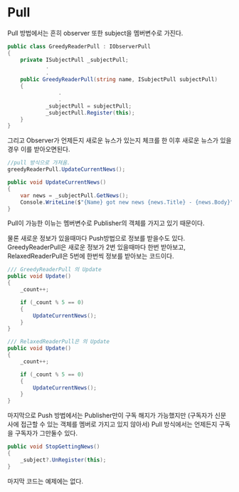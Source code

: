 # Pull
Pull 방법에서는 흔히 observer 또한 subject을 멤버변수로 가진다.
```csharp
public class GreedyReaderPull : IObserverPull
{
    private ISubjectPull _subjectPull;
			.
			.
	public GreedyReaderPull(string name, ISubjectPull subjectPull)
	{
				.
				.
            _subjectPull = subjectPull;
            _subjectPull.Register(this);
    }
}
```

그리고 Observer가 언제든지 새로운 뉴스가 있는지 체크를 한 이후 새로운 뉴스가 있을경우 이를 받아오면된다.
```csharp
//pull 방식으로 가져옴.
greedyReaderPull.UpdateCurrentNews();
```
```csharp
public void UpdateCurrentNews()
{
    var news = _subjectPull.GetNews();
    Console.WriteLine($"{Name} got new news {news.Title} - {news.Body}");
}
```
Pull이 가능한 이뉴는 멤버변수로 Publisher의 객체를 가지고 있기 때문이다.

물론 새로운 정보가 있을때마다 Push방법으로 정보를 받을수도 있다.
GreedyReaderPull은 새로운 정보가 2번 있을때마다 한번 받아보고,
RelaxedReaderPull은 5번에 한번씩 정보를 받아보는 코드이다.
```csharp
/// GreedyReaderPull 의 Update
public void Update()
{
    _count++;

    if (_count % 5 == 0)
    {
        UpdateCurrentNews();
    }
}

/// RelaxedReaderPull은 의 Update
public void Update()
{
    _count++;

    if (_count % 5 == 0)
    {
        UpdateCurrentNews();
    }
}
```

마지막으로 Push 방법에서는 Publisher만이 구독 해지가 가능했지만 (구독자가 신문사에 접근할 수 있는 객체를 멤버로 가지고 있지 않아서)
Pull 방식에서는 언제든지 구독을 구독자가 그만둘수 있다.
```csharp
public void StopGettingNews()
{
    _subject?.UnRegister(this);
}
```
마지막 코드는 예제에는 없다.
